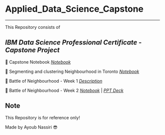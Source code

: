 # Applied_Data_Science_Capstone

---

This Repository consists of _<h2>IBM Data Science Professional Certificate - Capstone Project</h2>_ 

:rocket: Capstone Notebook [*Notebook*](https://github.com/ayoubn/Applied_Data_Science_Capstone/blob/main/Week%201%20Project.ipynb)

:rocket: Segmenting and clustering Neighbourhood in Toronto [*Notebook*](https://github.com/ayoubn/Applied_Data_Science_Capstone/blob/main/Project%202.ipynb)

:rocket: Battle of Neighbourhood - Week 1 [*Description*](https://github.com/ayoubn/Applied_Data_Science_Capstone/blob/6c8a8025cd05ad27b0adf3f999d6f68fd2c2a7f7/The%20Battle%20of%20Neighborhoods%20-%20Description.ipynb)

:rocket: Battle of Neighbourhood - Week 2 [*Notebook*](https://github.com/ayoubn/Applied_Data_Science_Capstone/blob/main/The%20Battle%20of%20Neighborhoods%20(Week%201).ipynb) | [*PPT Deck*](https://github.com/ayoubn/Applied_Data_Science_Capstone/blob/main/IBM%20Applied%20Data%20Science%20Capstone%20Project.pdf)

## Note
This Repository is for reference only!

Made by Ayoub Nassiri :sunglasses:
